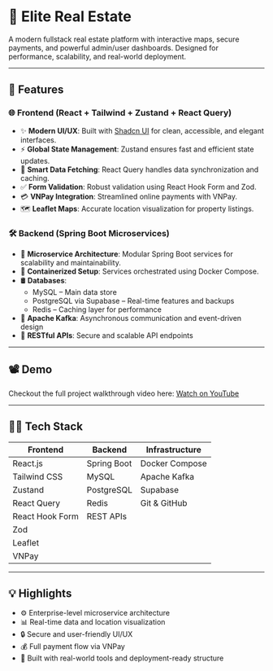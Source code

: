 # 🏡 Elite Real Estate

A modern fullstack real estate platform with interactive maps, secure payments, and powerful admin/user dashboards. Designed for performance, scalability, and real-world deployment.

---

## 🚀 Features

### 🌐 Frontend (React + Tailwind + Zustand + React Query)
- ✨ **Modern UI/UX**: Built with [Shadcn UI](https://ui.shadcn.com/) for clean, accessible, and elegant interfaces.
- ⚡ **Global State Management**: Zustand ensures fast and efficient state updates.
- 🔁 **Smart Data Fetching**: React Query handles data synchronization and caching.
- ✅ **Form Validation**: Robust validation using React Hook Form and Zod.
- 💳 **VNPay Integration**: Streamlined online payments with VNPay.
- 🗺️ **Leaflet Maps**: Accurate location visualization for property listings.

### 🛠 Backend (Spring Boot Microservices)
- 🧩 **Microservice Architecture**: Modular Spring Boot services for scalability and maintainability.
- 🐳 **Containerized Setup**: Services orchestrated using Docker Compose.
- 🛢️ **Databases**:
  - MySQL – Main data store
  - PostgreSQL via Supabase – Real-time features and backups
  - Redis – Caching layer for performance
- 📩 **Apache Kafka**: Asynchronous communication and event-driven design
- 🔐 **RESTful APIs**: Secure and scalable API endpoints

---

## 📽 Demo

Checkout the full project walkthrough video here: [Watch on YouTube](https://youtu.be/QRGZJrSvpZo)

---

## 🧑‍💻 Tech Stack

| Frontend        | Backend           | Infrastructure     |
|-----------------|-------------------|---------------------|
| React.js        | Spring Boot       | Docker Compose      |
| Tailwind CSS    | MySQL             | Apache Kafka        |
| Zustand         | PostgreSQL        | Supabase            |
| React Query     | Redis             | Git & GitHub        |
| React Hook Form | REST APIs         |                     |
| Zod             |                   |                     |
| Leaflet         |                   |                     |
| VNPay           |                   |                     |

---

## 💡 Highlights

- ⚙️ Enterprise-level microservice architecture
- 📊 Real-time data and location visualization
- 🔒 Secure and user-friendly UI/UX
- 💰 Full payment flow via VNPay
- 🧱 Built with real-world tools and deployment-ready structure

